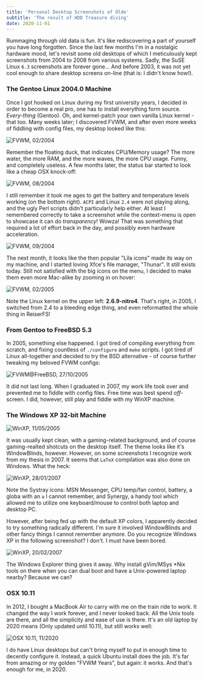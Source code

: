 ```yaml
---
title: 'Personal Desktop Screenshots of Olde'
subtitle: 'The result of HDD Treasure diving'
date: 2020-11-01
---
```


Rummaging through old data is fun. It's like rediscovering a part of yourself you have long forgotten. Since the last few months I'm in a nostalgic hardware mood, let's revisit some old desktops of which I meticulously kept screenshots from 2004 to 2008 from various systems. Sadly, the SuSE Linux `6.3` screenshots are forever gone... And before 2003, it was not yet cool enough to share desktop screens on-line (that is: I didn't know how!). 

### The Gentoo Linux 2004.0 Machine

Once I got hooked on Linux during my first university years, I decided in order to become a real pro, one has to install everything form source. _Every-thing_ (Gentoo). Oh, and kernel-patch your own vanilla Linux kernel - that too. Many weeks later; I discovered FVWM, and after even more weeks of fiddling with config files, my desktop looked like this:

![](/img/desktopshots/feb2004.jpg "FVWM, 02/2004")

Remember the floating duck, that indicates CPU/Memory usage? The more water, the more RAM, and the more waves, the more CPU usage. Funny, and completely useless. 
A few months later, the status bar started to look like a cheap OSX knock-off:

![](/img/desktopshots/fvwm_aug2004.jpg "FVWM, 08/2004")

I still remember it took me ages to get the battery and temperature levels working (on the bottom right). `ACPI` and Linux `2.4` were not playing along, and the ugly Perl scripts didn't particularly help either. At least I remembered correctly to take a screenshot while the context-menu is open to showcase it can do _transparency_! Wowza! That was something that required a lot of effort back in the day, and possibly even hardware acceleration. 

![](/img/desktopshots/lila_sept2004.jpg "FVWM, 09/2004")

The next month, it looks like the then popular "Lila icons" made its way on my machine, and I started loving Xfce's file manager, "Thunar". It still exists today. Still not satisfied with the big icons on the menu, I decided to make them even more Mac-alike by zooming in on hover:

![](/img/desktopshots/engagebusy_febr2005.jpg "FVWM, 02/2005")

Note the Linux kernel on the upper left: **2.6.9-nitro4**. That's right, in 2005, I switched from 2.4 to a bleeding edge thing, and even reformatted the whole thing in ReiserFS! 

### From Gentoo to FreeBSD 5.3

In 2005, something else happened. I got tired of compiling everything from scratch, and fixing countless of `./configure` and `make` scripts. I got tired of Linux all-together and decided to try the BSD alternative - of course further tweaking my beloved FVWM configs:

![](/img/desktopshots/fvwm_confnew_20051027_1.jpg "FVWM@FreeBSD, 27/10/2005")

It did not last long. When I graduated in 2007, my work life took over and prevented me to fiddle with config files. Free time was best spend _off_-screen. I did, however, still play and fiddle with my WinXP machine.

### The Windows XP 32-bit Machine

![](/img/desktopshots/Win32_Clean_11-05-2005.JPG "WinXP, 11/05/2005")

It was usually kept clean, with a gaming-related background, and of course gaming-realted shotcuts on the desktop itself. The theme looks like it's WindowBlinds, however. However, on some screenshots I recognize work from my thesis in 2007. It seems that `LaTeX` compilation was also done on Windows. What the heck:

![](/img/desktopshots/20070128_win32_mooi.jpg "WinXP, 28/01/2007")

Note the Systray icons: MSN Messenger, CPU temp/fan control, battery, a globa with an `a` I cannot remember, and Synergy, a handy tool which allowed me to utilize one keyboard/mouse to control both laptop and desktop PC. 

However, after being fed up with the default XP colors, I apparently decided to try something radically different. I'm sure it involved WindowBlinds and other fancy things I cannot remember anymore. Do you recognize Windows XP in the following screenshot? I don't. I must have been bored. 

![](/img/desktopshots/klaklan_20072002.jpg "WinXP, 20/02/2007")

The Windows Explorer thing gives it away. Why install gVim/MSys *Nix tools on there when you can dual boot and have a Unix-powered laptop nearby? Because we can?

### OSX 10.11

In 2012, I bought a MacBook Air to carry with me on the train ride to work. It changed the way I work forever, and I never looked back. All the Unix tools are there, and all the simplicity and ease of use is there. It's an old laptop by 2020 means (Only updated until 10.11), but still works well:

![](/img/desktopshots/osx.jpg "OSX 10.11, 11/2020")

I do have Linux desktops but can't bring myself to put in enough time to decently configure it. Instead, a quick Ubuntu install does the job. It's far from amazing or my golden "FVWM Years", but again: it works. And that's enough for me, in 2020. 
